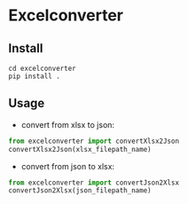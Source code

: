 # Excelconverter
## Install
```
cd excelconverter
pip install .
```
## Usage
 * convert from xlsx to json:
```py
from excelconverter import convertXlsx2Json
convertXlsx2Json(xlsx_filepath_name)
```

 * convert from json to xlsx:
```py
from excelconverter import convertJson2Xlsx
convertJson2Xlsx(json_filepath_name)
```
